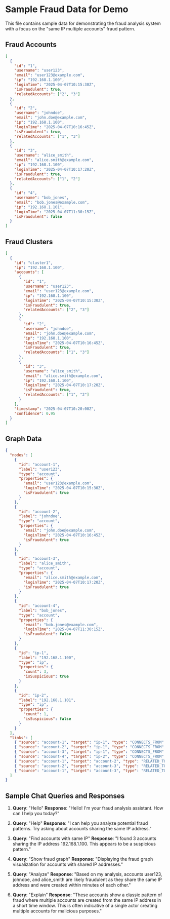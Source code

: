 # Sample Fraud Data for Demo

This file contains sample data for demonstrating the fraud analysis system with a focus on the "same IP multiple accounts" fraud pattern.

## Fraud Accounts

```json
[
  {
    "id": "1",
    "username": "user123",
    "email": "user123@example.com",
    "ip": "192.168.1.100",
    "loginTime": "2025-04-07T10:15:30Z",
    "isFraudulent": true,
    "relatedAccounts": ["2", "3"]
  },
  {
    "id": "2",
    "username": "johndoe",
    "email": "john.doe@example.com",
    "ip": "192.168.1.100",
    "loginTime": "2025-04-07T10:16:45Z",
    "isFraudulent": true,
    "relatedAccounts": ["1", "3"]
  },
  {
    "id": "3",
    "username": "alice_smith",
    "email": "alice.smith@example.com",
    "ip": "192.168.1.100",
    "loginTime": "2025-04-07T10:17:20Z",
    "isFraudulent": true,
    "relatedAccounts": ["1", "2"]
  },
  {
    "id": "4",
    "username": "bob_jones",
    "email": "bob.jones@example.com",
    "ip": "192.168.1.101",
    "loginTime": "2025-04-07T11:30:15Z",
    "isFraudulent": false
  }
]
```

## Fraud Clusters

```json
[
  {
    "id": "cluster1",
    "ip": "192.168.1.100",
    "accounts": [
      {
        "id": "1",
        "username": "user123",
        "email": "user123@example.com",
        "ip": "192.168.1.100",
        "loginTime": "2025-04-07T10:15:30Z",
        "isFraudulent": true,
        "relatedAccounts": ["2", "3"]
      },
      {
        "id": "2",
        "username": "johndoe",
        "email": "john.doe@example.com",
        "ip": "192.168.1.100",
        "loginTime": "2025-04-07T10:16:45Z",
        "isFraudulent": true,
        "relatedAccounts": ["1", "3"]
      },
      {
        "id": "3",
        "username": "alice_smith",
        "email": "alice.smith@example.com",
        "ip": "192.168.1.100",
        "loginTime": "2025-04-07T10:17:20Z",
        "isFraudulent": true,
        "relatedAccounts": ["1", "2"]
      }
    ],
    "timestamp": "2025-04-07T10:20:00Z",
    "confidence": 0.95
  }
]
```

## Graph Data

```json
{
  "nodes": [
    {
      "id": "account-1",
      "label": "user123",
      "type": "account",
      "properties": {
        "email": "user123@example.com",
        "loginTime": "2025-04-07T10:15:30Z",
        "isFraudulent": true
      }
    },
    {
      "id": "account-2",
      "label": "johndoe",
      "type": "account",
      "properties": {
        "email": "john.doe@example.com",
        "loginTime": "2025-04-07T10:16:45Z",
        "isFraudulent": true
      }
    },
    {
      "id": "account-3",
      "label": "alice_smith",
      "type": "account",
      "properties": {
        "email": "alice.smith@example.com",
        "loginTime": "2025-04-07T10:17:20Z",
        "isFraudulent": true
      }
    },
    {
      "id": "account-4",
      "label": "bob_jones",
      "type": "account",
      "properties": {
        "email": "bob.jones@example.com",
        "loginTime": "2025-04-07T11:30:15Z",
        "isFraudulent": false
      }
    },
    {
      "id": "ip-1",
      "label": "192.168.1.100",
      "type": "ip",
      "properties": {
        "count": 3,
        "isSuspicious": true
      }
    },
    {
      "id": "ip-2",
      "label": "192.168.1.101",
      "type": "ip",
      "properties": {
        "count": 1,
        "isSuspicious": false
      }
    }
  ],
  "links": [
    { "source": "account-1", "target": "ip-1", "type": "CONNECTS_FROM" },
    { "source": "account-2", "target": "ip-1", "type": "CONNECTS_FROM" },
    { "source": "account-3", "target": "ip-1", "type": "CONNECTS_FROM" },
    { "source": "account-4", "target": "ip-2", "type": "CONNECTS_FROM" },
    { "source": "account-1", "target": "account-2", "type": "RELATED_TO" },
    { "source": "account-2", "target": "account-3", "type": "RELATED_TO" },
    { "source": "account-1", "target": "account-3", "type": "RELATED_TO" }
  ]
}
```

## Sample Chat Queries and Responses

1. **Query**: "Hello"
   **Response**: "Hello! I'm your fraud analysis assistant. How can I help you today?"

2. **Query**: "Help"
   **Response**: "I can help you analyze potential fraud patterns. Try asking about accounts sharing the same IP address."

3. **Query**: "Find accounts with same IP"
   **Response**: "I found 3 accounts sharing the IP address 192.168.1.100. This appears to be a suspicious pattern."

4. **Query**: "Show fraud graph"
   **Response**: "Displaying the fraud graph visualization for accounts with shared IP addresses."

5. **Query**: "Analyze"
   **Response**: "Based on my analysis, accounts user123, johndoe, and alice_smith are likely fraudulent as they share the same IP address and were created within minutes of each other."

6. **Query**: "Explain"
   **Response**: "These accounts show a classic pattern of fraud where multiple accounts are created from the same IP address in a short time window. This is often indicative of a single actor creating multiple accounts for malicious purposes."
